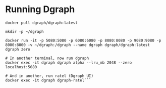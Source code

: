 # Running Dgraph

`docker pull dgraph/dgraph:latest`

`mkdir -p ~/dgraph`


```# Run dgraphzero
docker run -it -p 5080:5080 -p 6080:6080 -p 8080:8080 -p 9080:9080 -p 8000:8000 -v ~/dgraph:/dgraph --name dgraph dgraph/dgraph:latest dgraph zero

# In another terminal, now run dgraph
docker exec -it dgraph dgraph alpha --lru_mb 2048 --zero localhost:5080

# And in another, run ratel (Dgraph UI)
docker exec -it dgraph dgraph-ratel```